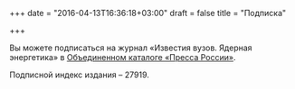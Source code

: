 +++
date = "2016-04-13T16:36:18+03:00"
draft = false
title = "Подписка"

+++

Вы можете подписаться на журнал «Известия вузов. Ядерная энергетика» в [Объединенном каталоге «Пресса России»](http://www.pressa-rf.ru/cat/1/edition/t_s27919/).

Подписной индекс издания – 27919.
